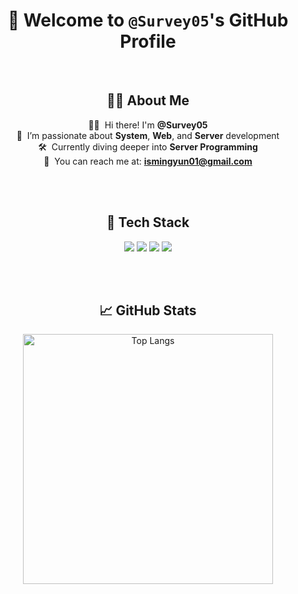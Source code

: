 <div align="center">

<h1>🚀 Welcome to <strong><code>@Survey05</code></strong>'s GitHub Profile</h1>

<br/>

## 🙋‍♂️ About Me

👨‍💻 &nbsp;Hi there! I'm **@Survey05**  
🔎 &nbsp;I’m passionate about **System**, **Web**, and **Server** development  
🛠️ &nbsp;Currently diving deeper into **Server Programming**  
📧 &nbsp;You can reach me at: **ismingyun01@gmail.com**

<br/><br/>

## 🧰 Tech Stack

<img src="https://img.shields.io/badge/Python-3776AB?style=for-the-badge&logo=python&logoColor=white"/>
<img src="https://img.shields.io/badge/C-00599C?style=for-the-badge&logo=c&logoColor=white"/>
<img src="https://img.shields.io/badge/Java-f89820?style=for-the-badge&logo=openjdk&logoColor=white"/>
<img src="https://img.shields.io/badge/Spring-6DB33F?style=for-the-badge&logo=spring&logoColor=white"/>

<br/><br/>

## 📈 GitHub Stats

<img src="https://github-readme-stats.vercel.app/api/top-langs/?username=survey05&theme=radical&hide_border=false&layout=compact" width="400" alt="Top Langs"/>

<br/><br/>

</div>
